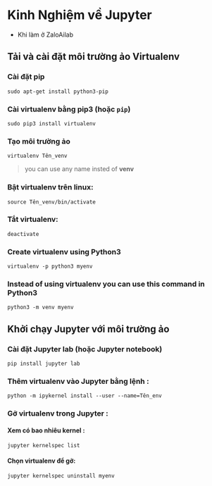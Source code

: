 # Kinh Nghiệm về Jupyter
- Khi làm ở ZaloAilab
## Tải và cài đặt môi trường ảo Virtualenv 
### Cài đặt **pip** 

    sudo apt-get install python3-pip

### Cài **virtualenv** bằng pip3 (hoặc `pip`)

    sudo pip3 install virtualenv 

### Tạo môi trường ảo  

    virtualenv Tên_venv 

>you can use any name insted of **venv**
  
### Bật virtualenv trên linux:    
    
    source Tên_venv/bin/activate

### Tắt virtualenv:

    deactivate

### Create virtualenv using Python3

    virtualenv -p python3 myenv

### Instead of using virtualenv you can use this command in Python3

    python3 -m venv myenv
    
## Khởi chạy Jupyter với môi trường ảo
### Cài đặt Jupyter lab (hoặc Jupyter notebook)

    pip install jupyter lab
 
### Thêm virtualenv vào Jupyter bằng lệnh :

    python -m ipykernel install --user --name=Tên_env
### Gỡ virtualenv trong Jupyter :
#### Xem có bao nhiêu kernel : 
    jupyter kernelspec list
#### Chọn virtualenv để gỡ:
    jupyter kernelspec uninstall myenv
    
